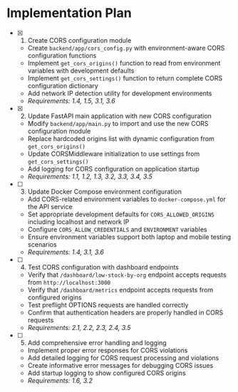 # Implementation Plan

- [x] 1. Create CORS configuration module








  - Create `backend/app/cors_config.py` with environment-aware CORS configuration functions
  - Implement `get_cors_origins()` function to read from environment variables with development defaults
  - Implement `get_cors_settings()` function to return complete CORS configuration dictionary
  - Add network IP detection utility for development environments
  - _Requirements: 1.4, 1.5, 3.1, 3.6_

- [x] 2. Update FastAPI main application with new CORS configuration








  - Modify `backend/app/main.py` to import and use the new CORS configuration module
  - Replace hardcoded origins list with dynamic configuration from `get_cors_origins()`
  - Update CORSMiddleware initialization to use settings from `get_cors_settings()`
  - Add logging for CORS configuration on application startup
  - _Requirements: 1.1, 1.2, 1.3, 3.2, 3.3, 3.4, 3.5_

- [ ] 3. Update Docker Compose environment configuration
  - Add CORS-related environment variables to `docker-compose.yml` for the API service
  - Set appropriate development defaults for `CORS_ALLOWED_ORIGINS` including localhost and network IP
  - Configure `CORS_ALLOW_CREDENTIALS` and `ENVIRONMENT` variables
  - Ensure environment variables support both laptop and mobile testing scenarios
  - _Requirements: 1.4, 3.1, 3.6_

- [ ] 4. Test CORS configuration with dashboard endpoints
  - Verify that `/dashboard/low-stock-by-org` endpoint accepts requests from `http://localhost:3000`
  - Verify that `/dashboard/metrics` endpoint accepts requests from configured origins
  - Test preflight OPTIONS requests are handled correctly
  - Confirm that authentication headers are properly handled in CORS requests
  - _Requirements: 2.1, 2.2, 2.3, 2.4, 3.5_

- [ ] 5. Add comprehensive error handling and logging
  - Implement proper error responses for CORS violations
  - Add detailed logging for CORS request processing and violations
  - Create informative error messages for debugging CORS issues
  - Add startup logging to show configured CORS origins
  - _Requirements: 1.6, 3.2_